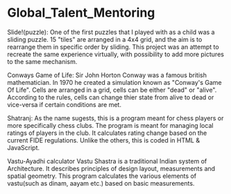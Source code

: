 # Global_Talent_Mentoring
Slide!(puzzle):
One of the first puzzles that I played with as a child was a sliding puzzle. 15 "tiles" are arranged in a 4x4 grid,
and the aim is to rearrange them in specific order by sliding. This project was an attempt to recreate the same 
experience virtually, with possibility to add more pictures to the same mechanism. 

Conways Game of Life:
Sir John Horton Conway was a famous british mathematician. In 1970 he created a simulation known as "Conway's 
Game Of Life". Cells are arranged in a grid, cells can be either "dead" or "alive". According to the rules, cells 
can change thier state from alive to dead or vice-versa if certain conditions are met.

Shatranj:
As the name sugests, this is a program meant for chess players or more specifically chess clubs. The program 
is meant for managing local ratings of players in the club. It calculates rating change based on the current FIDE
regulations. Unlike the others, this is coded in HTML & JavaScript.
 
Vastu-Ayadhi calculator
Vastu Shastra is a traditional Indian system of Architecture. It describes principles of design layout, measurements 
and spatial geometry. This program calculates the various elements of vastu(such as dinam, aayam etc.) based on
basic measurements. 

